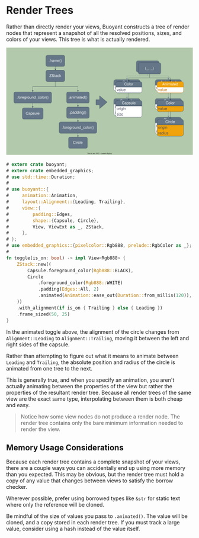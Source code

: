 # Render Trees

Rather than directly render your views, Buoyant constructs a tree of render nodes that
represent a snapshot of all the resolved positions, sizes, and colors of your views.
This tree is what is actually rendered.

![Toggle Render Tree](./images/render-tree.svg)

```rust
# extern crate buoyant;
# extern crate embedded_graphics;
# use std::time::Duration;
# 
# use buoyant::{
#     animation::Animation,
#     layout::Alignment::{Leading, Trailing},
#     view::{
#         padding::Edges,
#         shape::{Capsule, Circle},
#         View, ViewExt as _, ZStack,
#     },
# };
# use embedded_graphics::{pixelcolor::Rgb888, prelude::RgbColor as _};
# 
fn toggle(is_on: bool) -> impl View<Rgb888> {
    ZStack::new((
        Capsule.foreground_color(Rgb888::BLACK),
        Circle
            .foreground_color(Rgb888::WHITE)
            .padding(Edges::All, 2)
            .animated(Animation::ease_out(Duration::from_millis(120)), is_on),
    ))
    .with_alignment(if is_on { Trailing } else { Leading })
    .frame_sized(50, 25)
}
```

In the animated toggle above, the alignment of the circle changes from `Alignment::Leading`
to `Alignment::Trailing`, moving it between the left and right sides of the capsule.

Rather than attempting to figure out what it means to animate between `Leading` and `Trailing`,
the absolute position and radius of the circle is animated from one tree to the next.

This is generally true, and when you specify an animation, you aren't actually animating
between the properties of the view but rather the properties of the resultant render tree.
Because all render trees of the same view are the exact same type, interpolating between
them is both cheap and easy.

> Notice how some view nodes do not produce a render node. The render tree contains only
> the bare minimum information needed to render the view.

## Memory Usage Considerations

Because each render tree contains a complete snapshot of your views, there are a couple
ways you can accidentally end up using more memory than you expected. This may be obvious,
but the render tree must hold a copy of any value that changes between views to satisfy
the borrow checker.

Wherever possible, prefer using borrowed types like `&str` for static text where only the
reference will be cloned.

Be mindful of the size of values you pass to `.animated()`. The value will be cloned,
and a copy stored in each render tree. If you must track a large value, consider
using a hash instead of the value itself.
